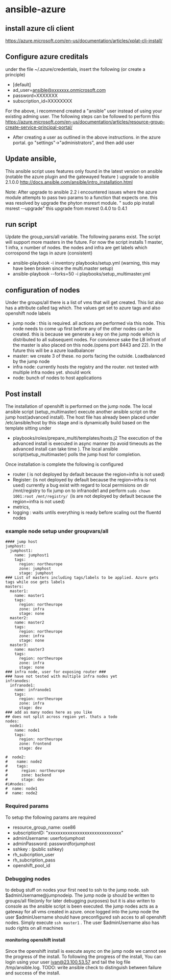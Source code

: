 # ansible-azure
## install azure cli client
https://azure.microsoft.com/en-us/documentation/articles/xplat-cli-install/

## Configure azure creditals 
under the file  ~/.azure/credentials, insert the following (or create a principle)

* [default]
* ad_user=ansible@xxxxxxx.onmicrosoft.com
* password=XXXXXXX
* subscription_id=XXXXXXXX

For the above, i recommend created a "ansible" user instead of using your existing adming user. The following steps can be followed to perform this 
https://azure.microsoft.com/en-us/documentation/articles/resource-group-create-service-principal-portal/
 - After creating a user as outlined in the above instructions. in the azure portal. go "settings"->"administrators", and then add user

## Update ansible, 
This ansible script uses features only found in the latest version on ansible (notable the azure plugin and the gatewayed feature )
 upgrade to ansible 2.1.0.0
http://docs.ansible.com/ansible/intro_installation.html

 Note: After upgrade to ansible 2.2 i encountered issues where the azure module attempts to pass two params to a function that expects one. this was resolved by upgrade the phyton msresrt module. " sudo pip install msrest --upgrade"
  this upgrade from msrest 0.4.0  to 0.4.1
 

## run script 
Update the group_vars/all variable. The following params exist. The script will support more masters  in the future. For now the script installs 1 master, 1 infra, x number of nodes. the nodes and infra are get labels which corrospond the tags in azure (consistent)
 - ansible-playbook -i inventory playbooks/setup.yml (warning, this may have been broken since the multi.master setup)
 - ansible-playbook  --forks=50 -i playbooks/setup_multimaster.yml

## configuration of nodes 
Under the groups/all there is a  list of vms that will get created. This list also has a attribute called tag which. The values get set to azure tags and also openshift node labels  
  - jump node : this is required. all actions are performed via this node. This node needs to come up first before any of the other nodes can be created. this is because we generate a key on the jump node which is distributed to all subsequent nodes. For convience sake the LB infront of the master is also placed on this node.(opens port 8443 and 22). In the future this will be a azure loadbalancer
  - master: we create 3 of these. no ports facing the outside. Loadbalanced by the jump node
  - infra node: currently hosts the registry and the router. not tested with multiple infra nodes yet. should work 
  - node: bunch of nodes to host applications 

 ## Post install 
  The installation of openshift is performed on the jump node. The local ansible script (setup_multimaster) execute another ansible script on the jump host(advanced install). The host file has already been placed under /etc/ansible/host by this stage and is dynamically build based on the template sitting under
   -  playbooks/roles/prepare_multi/templates/hosts.j2
 The execution of the advanced install is executed in async manner (to avoid timeouts as the advanced install can take time ). The local ansible script(setup_multimaster) polls the jump host for completion. 

Once installation is complete the following is configured 
 - router ( is not deployed by default because the region=infra is not used)
 - Register: (is  not deployed by default because the region=infra is not used) currently a bug exist with regard to local permisions on dir /mnt/registry to fix jump on to infranode1 and perform  ```sudo chown 1001:root /mnt/registry/ ```(is are not deployed by default because the region=infra is not used)
 - metrics, 
 - logging : waits untils everything is ready before scaling out the fluentd nodes 
 ### example node setup under groupvars/all
```
#### jump host
jumphost:
  jumphost1:
    name: jumphost1
    tags:
      region: northeurope
      zone: jumphost
      stage: jumphost
### List of masters including tags/labels to be applied. Azure gets tags while ose gets labels
masters:
  master1:
    name: master1
    tags:
      region: northeurope
      zone: infra
      stage: none
  master2:
    name: master2
    tags:
      region: northeurope
      zone: infra
      stage: none
  master3:
    name: master3
    tags:
      region: northeurope
      zone: infra
      stage: none
### infra node, user for exposing router ###
### have not tested with multiple infra nodes yet
infranodes:
  infranode1:
    name: infranode1
    tags:
      region: northeurope
      zone: infra
      stage: dev
### add as many nodes here as you like
## does not split across region yet. thats a todo
nodes:
  node1:
    name: node1
    tags:
      region: northeurope
      zone: frontend
      stage: dev

#  node2:
#    name: node2
#    tags:
#      region: northeurope
#      zone: backend
#      stage: dev
#i#nodes:
#  name: node1
#  name: node2

```

### Required params 

To setup the following params are required 
 - resource_group_name: ose86
 - subscriptionID: "xxxxxxxxxxxxxxxxxxxxxxxxxxxxxx"
 - adminUsername: userforjumphost
 - adminPassword: passwordforjumphost
 - sshkey : (public sshkey)
 - rh_subcription_user
 - rh_subcription_pass
 - openshift_pool_id

### Debugging nodes 

to debug stuff on nodes your first need to ssh to the jump node. ssh $adminUsername@jumpnodeip. The jump node ip should be written to groups/all file(only for later debugging purposes) but it is also writen to console as the ansible script is been executed. the jump nodes acts as a gateway for all vms created in azure. once logged into the jump node the user $adminUsername should have preconfigured ssh acces to all openshift nodes.  Simply execute  ``` ssh master1 ``` . The user $adminUsername also has sudo rights on all machines 

#### monitoring openshift install 
Since the openshift install is execute async on the jump node we cannot see the progress of the install. 
To following the progress of the install, You can login using your user ivan@23.100.53.57 and tail the log file /tmp/ansible.log. 
TODO: write ansible check to distinguish between failure and success of the install. 
 










